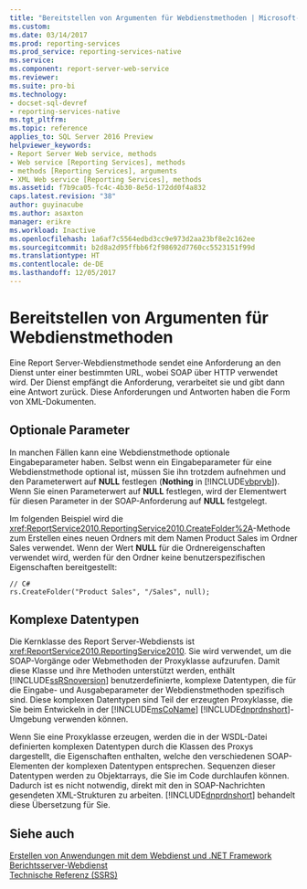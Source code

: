 ```yaml
---
title: "Bereitstellen von Argumenten für Webdienstmethoden | Microsoft-Dokumentation"
ms.custom: 
ms.date: 03/14/2017
ms.prod: reporting-services
ms.prod_service: reporting-services-native
ms.service: 
ms.component: report-server-web-service
ms.reviewer: 
ms.suite: pro-bi
ms.technology:
- docset-sql-devref
- reporting-services-native
ms.tgt_pltfrm: 
ms.topic: reference
applies_to: SQL Server 2016 Preview
helpviewer_keywords:
- Report Server Web service, methods
- Web service [Reporting Services], methods
- methods [Reporting Services], arguments
- XML Web service [Reporting Services], methods
ms.assetid: f7b9ca05-fc4c-4b30-8e5d-172dd0f4a832
caps.latest.revision: "38"
author: guyinacube
ms.author: asaxton
manager: erikre
ms.workload: Inactive
ms.openlocfilehash: 1a6af7c5564edbd3cc9e973d2aa23bf8e2c162ee
ms.sourcegitcommit: b2d8a2d95ffbb6f2f98692d7760cc5523151f99d
ms.translationtype: HT
ms.contentlocale: de-DE
ms.lasthandoff: 12/05/2017
---
```

# <a name="supplying-web-service-method-arguments"></a>Bereitstellen von Argumenten für Webdienstmethoden
  Eine Report Server-Webdienstmethode sendet eine Anforderung an den Dienst unter einer bestimmten URL, wobei SOAP über HTTP verwendet wird. Der Dienst empfängt die Anforderung, verarbeitet sie und gibt dann eine Antwort zurück. Diese Anforderungen und Antworten haben die Form von XML-Dokumenten.  
  
## <a name="optional-parameters"></a>Optionale Parameter  
 In manchen Fällen kann eine Webdienstmethode optionale Eingabeparameter haben. Selbst wenn ein Eingabeparameter für eine Webdienstmethode optional ist, müssen Sie ihn trotzdem aufnehmen und den Parameterwert auf **NULL** festlegen (**Nothing** in [!INCLUDE[vbprvb](../../../includes/vbprvb-md.md)]). Wenn Sie einen Parameterwert auf **NULL** festlegen, wird der Elementwert für diesen Parameter in der SOAP-Anforderung auf **NULL** festgelegt.  
  
 Im folgenden Beispiel wird die <xref:ReportService2010.ReportingService2010.CreateFolder%2A>-Methode zum Erstellen eines neuen Ordners mit dem Namen Product Sales im Ordner Sales verwendet. Wenn der Wert **NULL** für die Ordnereigenschaften verwendet wird, werden für den Ordner keine benutzerspezifischen Eigenschaften bereitgestellt:  
  
```  
// C#  
rs.CreateFolder("Product Sales", "/Sales", null);  
```  
  
## <a name="complex-data-types"></a>Komplexe Datentypen  
 Die Kernklasse des Report Server-Webdiensts ist <xref:ReportService2010.ReportingService2010>. Sie wird verwendet, um die SOAP-Vorgänge oder Webmethoden der Proxyklasse aufzurufen. Damit diese Klasse und ihre Methoden unterstützt werden, enthält [!INCLUDE[ssRSnoversion](../../../includes/ssrsnoversion-md.md)] benutzerdefinierte, komplexe Datentypen, die für die Eingabe- und Ausgabeparameter der Webdienstmethoden spezifisch sind. Diese komplexen Datentypen sind Teil der erzeugten Proxyklasse, die Sie beim Entwickeln in der [!INCLUDE[msCoName](../../../includes/msconame-md.md)] [!INCLUDE[dnprdnshort](../../../includes/dnprdnshort-md.md)]-Umgebung verwenden können.  
  
 Wenn Sie eine Proxyklasse erzeugen, werden die in der WSDL-Datei definierten komplexen Datentypen durch die Klassen des Proxys dargestellt, die Eigenschaften enthalten, welche den verschiedenen SOAP-Elementen der komplexen Datentypen entsprechen. Sequenzen dieser Datentypen werden zu Objektarrays, die Sie im Code durchlaufen können. Dadurch ist es nicht notwendig, direkt mit den in SOAP-Nachrichten gesendeten XML-Strukturen zu arbeiten. [!INCLUDE[dnprdnshort](../../../includes/dnprdnshort-md.md)] behandelt diese Übersetzung für Sie.  
  
## <a name="see-also"></a>Siehe auch  
 [Erstellen von Anwendungen mit dem Webdienst und .NET Framework](../../../reporting-services/report-server-web-service/net-framework/building-applications-using-the-web-service-and-the-net-framework.md)   
 [Berichtsserver-Webdienst](../../../reporting-services/report-server-web-service/report-server-web-service.md)   
 [Technische Referenz (SSRS)](../../../reporting-services/technical-reference-ssrs.md)  
  
  
